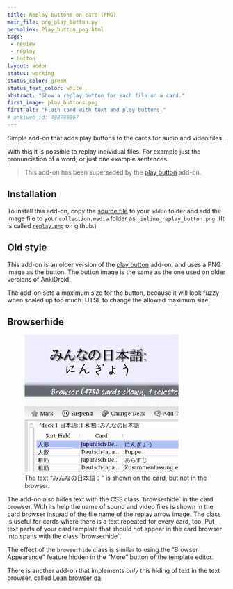 ```yaml
---
title: Replay buttons on card (PNG)
main_file: png_play_button.py
permalink: Play_button_png.html
tags:
 - review
 - replay
 - button
layout: addon
status: working
status_color: green
status_text_color: white
abstract: "Show a replay button for each file on a card."
first_image: play_buttons.png
first_alt: "Flash card with text and play buttons."
# ankiweb_id: 498789867
---
```

Simple add-on that adds play buttons to the cards for audio and video
files.

With this it is possible to replay individual files. For example just
the pronunciation of a word, or just one example sentences.

<blockquote class="nb">This add-on has been superseded by the <a href="Play_button.html">play button</a> add-on.</blockquote>

## Installation

To install this add-on, copy the
[source file](https://github.com/ospalh/anki-addons/blob/develop/png_play_button.py)
to your `addon` folder and add the image file to your
`collection.media` folder as `_inline_replay_button.png`. (It is
called
[`replay.png`](https://github.com/ospalh/anki-addons/blob/develop/color_icons/replay.png)
on github.)

## Old style

This add-on is an older version of the [play button](Play_button.html)
add-on, and uses a PNG image as the button. The button image is the
same as the one used on older versions of AnkiDroid.

The add-on sets a maximum size for the button, because it will look
fuzzy when scaled up too much. UTSL to change the allowed maximum
size.

## Browserhide

<span  class="clear" />
<figure>
<img src="images/browserhide.png" alt="Part of the Anki review window.
Text: みんなの日本語： にんぎょう.  Below part of the Anki card
browser. One line highlighted. Text: 人形; Japanisch-De...; にんぎょう">
<figcaption>The text <q lang="ja">みんなの日本語：</q> is shown on the card,
but not in the browser.</figcaption>
</figure>
The add-on also hides text with the CSS class `browserhide` in the
card browser. With its help the name of sound and video files is shown in
the card browser instead of the file name of the replay arrow
image. The class is useful for cards where there is a text repeated
for every card, too. Put text  parts of your card template that
should not appear in the card browser into spans with the class `browserhide`.

The effect of the `browserhide` class is similar to using the
<q>Browser Appearance</q> feature hidden in the <q>More</q> button of
the template editor.

There is another add-on that implements *only* this hiding of text in
the text browser, called [Lean browser qa](Lean_browser_qa.html).
